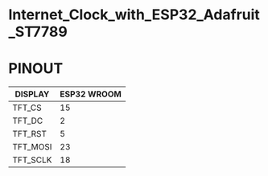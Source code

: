 # Internet_Clock_with_ESP32_Adafruit_ST7789

# PINOUT

| DISPLAY      | ESP32 WROOM |
|--------------|-------------|
| TFT_CS       | 15          |
| TFT_DC       | 2           |
| TFT_RST      | 5           |
| TFT_MOSI     | 23          |
| TFT_SCLK     | 18          |
